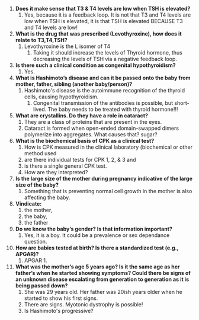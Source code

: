 1. **Does it make sense that T3 & T4 levels are low when TSH is elevated?**  
	1. Yes, because it is a feedback loop. It is not that T3 and T4 levels are low when TSH is elevated, it is that TSH is elevated BECAUSE T3 and T4 levels are low!
2. **What is the drug that was prescribed (Levothyroxine), how does it relate to T3,T4,TSH?**  
	1. Levothyroxine is the L isomer of T4
		1. Taking it should increase the levels of Thyroid hormone, thus decreasing the levels of TSH via a negative feedback loop.
3. **Is there such a clinical condition as congenital hypothyroidism?**  
	1. Yes.
4. **What is Hashimoto’s disease and can it be passed onto the baby from mother, father, sibling (another baby/person)?**
	1. Hashimoto's disease is the autoimmune recognition of the thyroid cells, causing hypothyroidism.
		1. Congenital transmission of the antibodies is possible, but short-lived. The baby needs to be treated with thyroid hormone!!!
5. **What are crystallins. Do they have a role in cataract?**  
	1. They are a class of proteins that are present in the eyes.
	2. Cataract is formed when open-ended domain-swapped dimers polymerize into aggregates. What causes that? sugar?
6. **What is the biochemical basis of CPK as a clinical test?**
	1. How is CPK measured in the clinical laboratory (biochemical or other method used
	2. are there individual tests for CPK 1, 2, & 3 and 
	3. is there a single general CPK test. 
	4. How are they interpreted?  
7. **Is the large size of the mother during pregnancy indicative of the large size of the baby?**  
	1. Something that is preventing normal cell growth in the mother is also affecting the baby.
8. **Vindicate:** 
	1. the mother,
	2. the baby, 
	3. the father  
9. **Do we know the baby’s gender? Is that information important?**  
	1. Yes, it is a boy. It could be a prevalence or sex dependance question.
10. **How are babies tested at birth? Is there a standardized test (e.g., APGAR)?**  
	1. APGAR
		1. 
11. **What was the mother’s age 5 years ago? Is it the same age as her father’s when he started showing symptoms? Could there be signs of an unknown disease escalating from generation to generation as it is being passed down?**
	1. She was 29 years old. Her father was 20ish years older when he started to show his first signs. 
	2. There are signs. Myotonic dystrophy is possible!
	3. Is Hashimoto's progressive?
